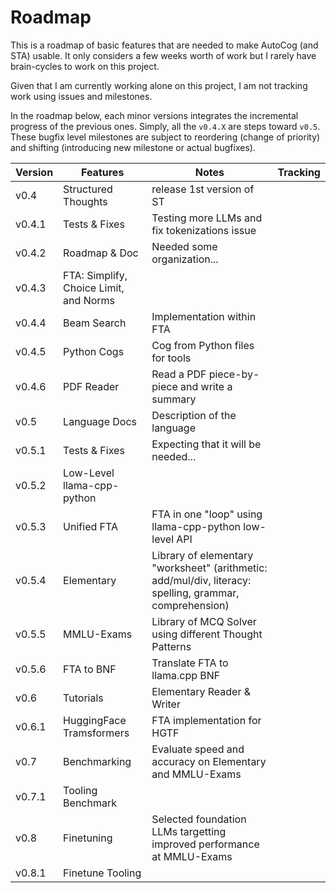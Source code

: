 Roadmap
=======

This is a roadmap of basic features that are needed to make AutoCog (and STA) usable.
It only considers a few weeks worth of work but I rarely have brain-cycles to work on this project.

Given that I am currently working alone on this project, I am not tracking work using issues and milestones.

In the roadmap below, each minor versions integrates the incremental progress of the previous ones.
Simply, all the `v0.4.X` are steps toward `v0.5`.
These bugfix level milestones are subject to reordering (change of priority) and shifting (introducing new milestone or actual bugfixes).

| Version | Features | Notes | Tracking |
| ------- | -------- | ----- | -------- |
| v0.4    | Structured Thoughts | release 1st version of ST |  |
| v0.4.1  | Tests & Fixes | Testing more LLMs and fix tokenizations issue |  |
| v0.4.2  | Roadmap & Doc | Needed some organization... |  |
| v0.4.3  | FTA: Simplify, Choice Limit, and Norms  |  |  |
| v0.4.4  | Beam Search | Implementation within FTA |  |
| v0.4.5  | Python Cogs | Cog from Python files for tools |  |
| v0.4.6  | PDF Reader | Read a PDF piece-by-piece and write a summary |  |
| v0.5    | Language Docs | Description of the language |  |
| v0.5.1  | Tests & Fixes | Expecting that it will be needed... |  |
| v0.5.2  | Low-Level llama-cpp-python |  |  |
| v0.5.3  | Unified FTA | FTA in one "loop" using llama-cpp-python low-level API |  |
| v0.5.4  | Elementary | Library of elementary "worksheet" (arithmetic: add/mul/div, literacy: spelling, grammar, comprehension) |  |
| v0.5.5  | MMLU-Exams | Library of MCQ Solver using different Thought Patterns |  |
| v0.5.6  | FTA to BNF | Translate FTA to llama.cpp BNF |  |
| v0.6    | Tutorials | Elementary Reader & Writer |  |
| v0.6.1  | HuggingFace Tramsformers | FTA implementation for HGTF |  |
| v0.7    | Benchmarking | Evaluate speed and accuracy on Elementary and MMLU-Exams |  |
| v0.7.1  | Tooling Benchmark |  |  |
| v0.8    | Finetuning   | Selected foundation LLMs targetting improved performance at MMLU-Exams |  |
| v0.8.1  | Finetune Tooling |  |  |
